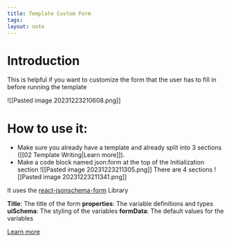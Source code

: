 ```yaml
---
title: Template Custom Form
tags: 
layout: note
---
```

# Introduction
This is helpful if you want to customize the form that the user has to fill in before running the template

![[Pasted image 20231223210608.png]]

# How to use it:
- Make sure you already have a template and already split into 3 sections ([[02 Template Writing|Learn more]]).
- Make a code block named json:form at the top of the Initialization section
![[Pasted image 20231223211305.png]]
There are 4 sections
![[Pasted image 20231223211341.png]]

It uses the [react-jsonschema-form](https://rjsf-team.github.io/react-jsonschema-form/) Library

**Title**: The title of the form
**properties**: The variable definitions and types
**uiSchema**: The styling of the variables 
**formData**: The default values for the variables

[Learn more](https://rjsf-team.github.io/react-jsonschema-form/docs/)